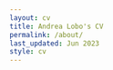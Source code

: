 ```yaml
---
layout: cv
title: Andrea Lobo's CV
permalink: /about/
last_updated: Jun 2023
style: cv
---
```

